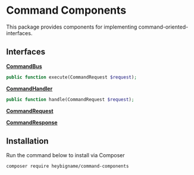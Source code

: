 # Command Components

This package provides components for implementing command-oriented-interfaces.

## Interfaces

[**CommandBus**](https://github.com/heybigname/command-components/blob/master/src/CommandBus.php)
```php
public function execute(CommandRequest $request);
```

[**CommandHandler**](https://github.com/heybigname/command-components/blob/master/src/CommandHandler.php)
```php
public function handle(CommandRequest $request);
```

[**CommandRequest**](https://github.com/heybigname/command-components/blob/master/src/CommandRequest.php)

[**CommandResponse**](https://github.com/heybigname/command-components/blob/master/src/CommandResponse.php)

## Installation

Run the command below to install via Composer

```shell
composer require heybigname/command-components
```
